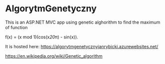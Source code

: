 ﻿# AlgorytmGenetyczny

This is an ASP.NET MVC app using genetic alghorithm to find the maximum of function

f(x) = (x mod 1)(cos(x*20*π) - sin(x)).

It is hosted here: https://algorytmgenetycznyjanrybicki.azurewebsites.net/

https://en.wikipedia.org/wiki/Genetic_algorithm